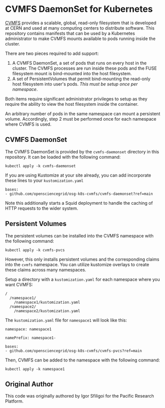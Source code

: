 # CVMFS DaemonSet for Kubernetes

[CVMFS](https://cernvm.cern.ch/fs/) provides a scalable, global, read-only
filesystem that is developed at CERN and used at many computing centers
to distribute software.  This repository contains manifests that can be
used by a Kubernetes administrator to make CVMFS mounts available to pods
running inside the cluster.

There are two pieces required to add support:

1. A CVMFS DaemonSet, a set of pods that runs on every host in the cluster.
   The CVMFS processes are run inside these pods and the FUSE filesystem
   mount is bind-mounted into the host filesystem.
2. A set of PersistentVolumes that permit bind-mounting the read-only host
   filesystem into user's pods. *This must be setup once per namespace*.

Both items require significant administrator privileges to setup as
they require the ability to view the host filesystem inside the container.

An arbitrary number of pods in the same namespace can mount a persistent
volume.  Accordingly, step 2 must be performed once for each namespace
where CVMFS is used.

CVMFS DaemonSet
---------------

The CVMFS DaemonSet is provided by the `cvmfs-daemonset` directory in
this repository.  It can be loaded with the following command:

```
kubectl apply -k cvmfs-daemonset
```

If you are using Kustomize at your site already, you can add incorporate these
lines to your `kustomization.yaml`

```
bases:
- github.com/opensciencegrid/osg-k8s-cvmfs/cvmfs-daemonset?ref=main
```

Note this additionally starts a Squid deployment to handle the caching
of HTTP requests to the wider system.

Persistent Volumes
------------------

The persistent volumes can be installed into the CVMFS namespace with the
following command:

```
kubectl apply -k cvmfs-pvcs
```

However, this only installs persistent volumes and the corresponding claims
into the `cvmfs` namespace.  You can utilize kustomize overlays to create these
claims across many namespaces.

Setup a directory with a `kustomization.yaml` for each namespace where you want
CVMFS:

```
/
  /namespace1/
    /namespace1/kustomization.yaml
  /namespace2/
    /namespace2/kustomization.yaml
```

The `kustomization.yaml` file for `namespace1` will look like this:

```
namespace: namespace1

namePrefix: namespace1-

bases:
- github.com/opensciencegrid/osg-k8s-cvmfs/cvmfs-pvcs?ref=main

```

Then, CVMFS can be added to the namespace with the following command:

```
kubectl apply -k namespace1
```

Original Author
---------------

This code was originally authored by Igor Sfiligoi for the Pacific Research Platform.
